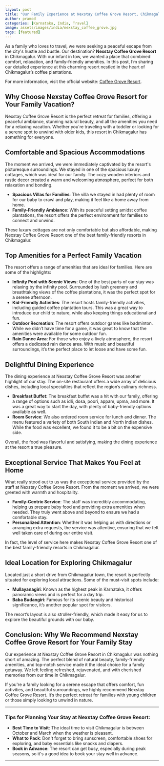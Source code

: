 ```yaml
---
layout: post
title: "Our Family Experience at Nexstay Coffee Grove Resort, Chikmagalur"
author: pramod
categories: [Karnataka, India, Travel]
image: assets/images/india/nexstay_coffee_grove.jpg
tags: [featured]
---
```


As a family who loves to travel, we were seeking a peaceful escape from the city's hustle and bustle. Our destination? **Nexstay Coffee Grove Resort** in Chikmagalur. With our infant in tow, we wanted a place that combined comfort, relaxation, and family-friendly amenities. In this post, I’m sharing our detailed experience at this charming resort nestled in the heart of Chikmagalur’s coffee plantations.

For more information, visit the official website: [Coffee Grove Resort](https://coffeegroveresort.com/).

## Why Choose Nexstay Coffee Grove Resort for Your Family Vacation?

Nexstay Coffee Grove Resort is the perfect retreat for families, offering a peaceful ambiance, stunning natural beauty, and all the amenities you need for a relaxing vacation. Whether you're traveling with a toddler or looking for a serene spot to unwind with older kids, this resort in Chikmagalur has something for everyone.

## Comfortable and Spacious Accommodations

The moment we arrived, we were immediately captivated by the resort's picturesque surroundings. We stayed in one of the spacious luxury cottages, which was ideal for our family. The cozy wooden interiors and rustic decor created a warm and welcoming atmosphere, perfect for both relaxation and bonding.

- **Spacious Villas for Families**: The villa we stayed in had plenty of room for our baby to crawl and play, making it feel like a home away from home.
- **Family-Friendly Ambiance**: With its peaceful setting amidst coffee plantations, the resort offers the perfect environment for families to connect and unwind.

These luxury cottages are not only comfortable but also affordable, making Nexstay Coffee Grove Resort one of the best family-friendly resorts in Chikmagalur.

## Top Amenities for a Perfect Family Vacation

The resort offers a range of amenities that are ideal for families. Here are some of the highlights:

- **Infinity Pool with Scenic Views**: One of the best parts of our stay was relaxing by the infinity pool. Surrounded by lush greenery and breathtaking views of the coffee plantations, it was the perfect spot for a serene afternoon.
- **Kid-Friendly Activities**: The resort hosts family-friendly activities, including guided coffee plantation tours. This was a great way to introduce our child to nature, while also keeping things educational and fun.
- **Outdoor Recreation**: The resort offers outdoor games like badminton. While we didn’t have time for a game, it was great to know that the amenities were available for some outdoor fun.
- **Rain Dance Area**: For those who enjoy a lively atmosphere, the resort offers a dedicated rain dance area. With music and beautiful surroundings, it’s the perfect place to let loose and have some fun.

## Delightful Dining Experience

The dining experience at Nexstay Coffee Grove Resort was another highlight of our stay. The on-site restaurant offers a wide array of delicious dishes, including local specialties that reflect the region’s culinary richness. 

- **Breakfast Buffet**: The breakfast buffet was a hit with our family, offering a range of options such as idli, dosa, poori, appam, upma, and more. It was a great way to start the day, with plenty of baby-friendly options available as well.
- **Room Service**: We also ordered room service for lunch and dinner. The menu featured a variety of both South Indian and North Indian dishes. While the food was excellent, we found it to be a bit on the expensive side.
  
Overall, the food was flavorful and satisfying, making the dining experience at the resort a true pleasure.

## Exceptional Service That Makes You Feel at Home

What really stood out to us was the exceptional service provided by the staff at Nexstay Coffee Grove Resort. From the moment we arrived, we were greeted with warmth and hospitality.

- **Family-Centric Service**: The staff was incredibly accommodating, helping us prepare baby food and providing extra amenities when needed. They truly went above and beyond to ensure we had a comfortable stay.
- **Personalized Attention**: Whether it was helping us with directions or arranging extra requests, the service was attentive, ensuring that we felt well taken care of during our entire visit.

In fact, the level of service here makes Nexstay Coffee Grove Resort one of the best family-friendly resorts in Chikmagalur.

## Ideal Location for Exploring Chikmagalur

Located just a short drive from Chikmagalur town, the resort is perfectly situated for exploring local attractions. Some of the must-visit spots include:

- **Mullayanagiri**: Known as the highest peak in Karnataka, it offers panoramic views and is perfect for a day trip.
- **Baba Budangiri**: Famous for its scenic beauty and historical significance, it’s another popular spot for visitors.
  
The resort’s layout is also stroller-friendly, which made it easy for us to explore the beautiful grounds with our baby. 

## Conclusion: Why We Recommend Nexstay Coffee Grove Resort for Your Family Stay

Our experience at Nexstay Coffee Grove Resort in Chikmagalur was nothing short of amazing. The perfect blend of natural beauty, family-friendly amenities, and top-notch service made it the ideal choice for a family getaway. We left feeling refreshed, rejuvenated, and with cherished memories from our time in Chikmagalur.

If you're a family looking for a serene escape that offers comfort, fun activities, and beautiful surroundings, we highly recommend Nexstay Coffee Grove Resort. It’s the perfect retreat for families with young children or those simply looking to unwind in nature.

---

### Tips for Planning Your Stay at Nexstay Coffee Grove Resort:

- **Best Time to Visit**: The ideal time to visit Chikmagalur is between October and March when the weather is pleasant.
- **What to Pack**: Don't forget to bring sunscreen, comfortable shoes for exploring, and baby essentials like snacks and diapers.
- **Book in Advance**: The resort can get busy, especially during peak seasons, so it's a good idea to book your stay well in advance.

---
